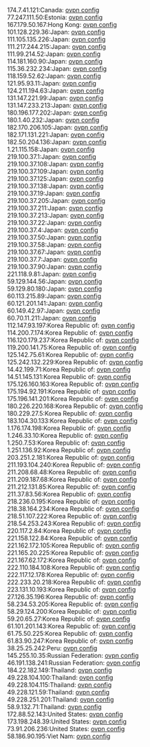 174.7.41.121:Canada: [ovpn config](vpn/174_7_41_121.ovpn)  
77.247.111.50:Estonia: [ovpn config](vpn/77_247_111_50.ovpn)  
167.179.50.167:Hong Kong: [ovpn config](vpn/167_179_50_167.ovpn)  
101.128.229.36:Japan: [ovpn config](vpn/101_128_229_36.ovpn)  
111.105.135.226:Japan: [ovpn config](vpn/111_105_135_226.ovpn)  
111.217.244.215:Japan: [ovpn config](vpn/111_217_244_215.ovpn)  
111.99.214.52:Japan: [ovpn config](vpn/111_99_214_52.ovpn)  
114.181.160.90:Japan: [ovpn config](vpn/114_181_160_90.ovpn)  
115.36.232.234:Japan: [ovpn config](vpn/115_36_232_234.ovpn)  
118.159.52.62:Japan: [ovpn config](vpn/118_159_52_62.ovpn)  
121.95.93.11:Japan: [ovpn config](vpn/121_95_93_11.ovpn)  
124.211.194.63:Japan: [ovpn config](vpn/124_211_194_63.ovpn)  
131.147.221.99:Japan: [ovpn config](vpn/131_147_221_99.ovpn)  
131.147.233.213:Japan: [ovpn config](vpn/131_147_233_213.ovpn)  
180.196.177.202:Japan: [ovpn config](vpn/180_196_177_202.ovpn)  
180.1.40.232:Japan: [ovpn config](vpn/180_1_40_232.ovpn)  
182.170.206.105:Japan: [ovpn config](vpn/182_170_206_105.ovpn)  
182.171.131.221:Japan: [ovpn config](vpn/182_171_131_221.ovpn)  
182.50.204.136:Japan: [ovpn config](vpn/182_50_204_136.ovpn)  
1.21.115.158:Japan: [ovpn config](vpn/1_21_115_158.ovpn)  
219.100.37.1:Japan: [ovpn config](vpn/219_100_37_1.ovpn)  
219.100.37.108:Japan: [ovpn config](vpn/219_100_37_108.ovpn)  
219.100.37.109:Japan: [ovpn config](vpn/219_100_37_109.ovpn)  
219.100.37.125:Japan: [ovpn config](vpn/219_100_37_125.ovpn)  
219.100.37.138:Japan: [ovpn config](vpn/219_100_37_138.ovpn)  
219.100.37.19:Japan: [ovpn config](vpn/219_100_37_19.ovpn)  
219.100.37.205:Japan: [ovpn config](vpn/219_100_37_205.ovpn)  
219.100.37.211:Japan: [ovpn config](vpn/219_100_37_211.ovpn)  
219.100.37.213:Japan: [ovpn config](vpn/219_100_37_213.ovpn)  
219.100.37.22:Japan: [ovpn config](vpn/219_100_37_22.ovpn)  
219.100.37.4:Japan: [ovpn config](vpn/219_100_37_4.ovpn)  
219.100.37.50:Japan: [ovpn config](vpn/219_100_37_50.ovpn)  
219.100.37.58:Japan: [ovpn config](vpn/219_100_37_58.ovpn)  
219.100.37.67:Japan: [ovpn config](vpn/219_100_37_67.ovpn)  
219.100.37.7:Japan: [ovpn config](vpn/219_100_37_7.ovpn)  
219.100.37.90:Japan: [ovpn config](vpn/219_100_37_90.ovpn)  
221.118.9.81:Japan: [ovpn config](vpn/221_118_9_81.ovpn)  
59.129.144.56:Japan: [ovpn config](vpn/59_129_144_56.ovpn)  
59.129.80.180:Japan: [ovpn config](vpn/59_129_80_180.ovpn)  
60.113.215.89:Japan: [ovpn config](vpn/60_113_215_89.ovpn)  
60.121.201.141:Japan: [ovpn config](vpn/60_121_201_141.ovpn)  
60.149.42.97:Japan: [ovpn config](vpn/60_149_42_97.ovpn)  
60.70.11.211:Japan: [ovpn config](vpn/60_70_11_211.ovpn)  
112.147.93.197:Korea Republic of: [ovpn config](vpn/112_147_93_197.ovpn)  
114.200.7.174:Korea Republic of: [ovpn config](vpn/114_200_7_174.ovpn)  
116.120.179.237:Korea Republic of: [ovpn config](vpn/116_120_179_237.ovpn)  
119.200.141.75:Korea Republic of: [ovpn config](vpn/119_200_141_75.ovpn)  
125.142.75.61:Korea Republic of: [ovpn config](vpn/125_142_75_61.ovpn)  
125.242.132.229:Korea Republic of: [ovpn config](vpn/125_242_132_229.ovpn)  
14.42.199.71:Korea Republic of: [ovpn config](vpn/14_42_199_71.ovpn)  
14.51.145.131:Korea Republic of: [ovpn config](vpn/14_51_145_131.ovpn)  
175.126.160.163:Korea Republic of: [ovpn config](vpn/175_126_160_163.ovpn)  
175.194.92.191:Korea Republic of: [ovpn config](vpn/175_194_92_191.ovpn)  
175.196.141.201:Korea Republic of: [ovpn config](vpn/175_196_141_201.ovpn)  
180.226.220.168:Korea Republic of: [ovpn config](vpn/180_226_220_168.ovpn)  
180.229.27.5:Korea Republic of: [ovpn config](vpn/180_229_27_5.ovpn)  
183.104.30.133:Korea Republic of: [ovpn config](vpn/183_104_30_133.ovpn)  
1.176.174.198:Korea Republic of: [ovpn config](vpn/1_176_174_198.ovpn)  
1.246.33.10:Korea Republic of: [ovpn config](vpn/1_246_33_10.ovpn)  
1.250.7.53:Korea Republic of: [ovpn config](vpn/1_250_7_53.ovpn)  
1.251.136.92:Korea Republic of: [ovpn config](vpn/1_251_136_92.ovpn)  
203.251.2.181:Korea Republic of: [ovpn config](vpn/203_251_2_181.ovpn)  
211.193.104.240:Korea Republic of: [ovpn config](vpn/211_193_104_240.ovpn)  
211.208.68.48:Korea Republic of: [ovpn config](vpn/211_208_68_48.ovpn)  
211.209.187.68:Korea Republic of: [ovpn config](vpn/211_209_187_68.ovpn)  
211.212.131.85:Korea Republic of: [ovpn config](vpn/211_212_131_85.ovpn)  
211.37.83.56:Korea Republic of: [ovpn config](vpn/211_37_83_56.ovpn)  
218.236.0.195:Korea Republic of: [ovpn config](vpn/218_236_0_195.ovpn)  
218.38.164.234:Korea Republic of: [ovpn config](vpn/218_38_164_234.ovpn)  
218.51.107.222:Korea Republic of: [ovpn config](vpn/218_51_107_222.ovpn)  
218.54.253.243:Korea Republic of: [ovpn config](vpn/218_54_253_243.ovpn)  
220.117.2.84:Korea Republic of: [ovpn config](vpn/220_117_2_84.ovpn)  
221.158.122.84:Korea Republic of: [ovpn config](vpn/221_158_122_84.ovpn)  
221.162.172.105:Korea Republic of: [ovpn config](vpn/221_162_172_105.ovpn)  
221.165.20.225:Korea Republic of: [ovpn config](vpn/221_165_20_225.ovpn)  
221.167.62.172:Korea Republic of: [ovpn config](vpn/221_167_62_172.ovpn)  
222.110.184.108:Korea Republic of: [ovpn config](vpn/222_110_184_108.ovpn)  
222.117.12.178:Korea Republic of: [ovpn config](vpn/222_117_12_178.ovpn)  
222.233.20.218:Korea Republic of: [ovpn config](vpn/222_233_20_218.ovpn)  
223.131.10.193:Korea Republic of: [ovpn config](vpn/223_131_10_193.ovpn)  
27.126.35.196:Korea Republic of: [ovpn config](vpn/27_126_35_196.ovpn)  
58.234.53.205:Korea Republic of: [ovpn config](vpn/58_234_53_205.ovpn)  
58.29.124.200:Korea Republic of: [ovpn config](vpn/58_29_124_200.ovpn)  
59.20.65.27:Korea Republic of: [ovpn config](vpn/59_20_65_27.ovpn)  
61.101.201.143:Korea Republic of: [ovpn config](vpn/61_101_201_143.ovpn)  
61.75.50.225:Korea Republic of: [ovpn config](vpn/61_75_50_225.ovpn)  
61.83.90.247:Korea Republic of: [ovpn config](vpn/61_83_90_247.ovpn)  
38.25.25.242:Peru: [ovpn config](vpn/38_25_25_242.ovpn)  
145.255.10.35:Russian Federation: [ovpn config](vpn/145_255_10_35.ovpn)  
46.191.138.241:Russian Federation: [ovpn config](vpn/46_191_138_241.ovpn)  
184.22.182.149:Thailand: [ovpn config](vpn/184_22_182_149.ovpn)  
49.228.104.100:Thailand: [ovpn config](vpn/49_228_104_100.ovpn)  
49.228.104.115:Thailand: [ovpn config](vpn/49_228_104_115.ovpn)  
49.228.121.59:Thailand: [ovpn config](vpn/49_228_121_59.ovpn)  
49.228.251.201:Thailand: [ovpn config](vpn/49_228_251_201.ovpn)  
58.9.132.71:Thailand: [ovpn config](vpn/58_9_132_71.ovpn)  
172.88.52.143:United States: [ovpn config](vpn/172_88_52_143.ovpn)  
173.198.248.39:United States: [ovpn config](vpn/173_198_248_39.ovpn)  
73.91.206.236:United States: [ovpn config](vpn/73_91_206_236.ovpn)  
58.186.90.195:Viet Nam: [ovpn config](vpn/58_186_90_195.ovpn)  
